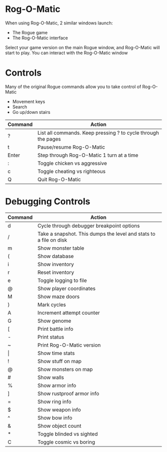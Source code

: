 Rog-O-Matic
===========================

When using Rog-O-Matic, 2 similar windows launch:
- The Rogue game
- The Rog-O-Matic interface

Select your game version on the main Rogue window, and Rog-O-Matic will start to play.
You can interact with the Rog-O-Matic window

Controls
========

Many of the original Rogue commands allow you to take control of Rog-O-Matic
- Movement keys
- Search
- Go up/down stairs

| Command | Action
|---------|----------------------------------------------------------------------
| ?       | List all commands. Keep pressing ? to cycle through the pages
| t       | Pause/resume Rog-O-Matic
| Enter   | Step through Rog-O-Matic 1 turn at a time
| :       | Toggle chicken vs aggressive
| c       | Toggle cheating vs righteous
| Q       | Quit Rog-O-Matic

Debugging Controls
========

| Command | Action
|---------|----------------------------------------------------------------------
| d       | Cycle through debugger breakpoint options
| /       | Take a snapshot. This dumps the level and stats to a file on disk
| m       | Show monster table
| (       | Show database
| i       | Show inventory
| r       | Reset inventory
| e       | Toggle logging to file
| @       | Show player coordinates
| M       | Show maze doors
| )       | Mark cycles
| A       | Increment attempt counter
| G       | Show genome
| [       | Print battle info
| -       | Print status
| ~       | Print Rog-O-Matic version
| \|       | Show time stats
| !       | Show stuff on map
| @       | Show monsters on map
| #       | Show walls
| %       | Show armor info
| ]       | Show rustproof armor info
| =       | Show ring info
| $       | Show weapon info
| ^       | Show bow info
| &       | Show object count
| *       | Toggle blinded vs sighted
| C       | Toggle cosmic vs boring
